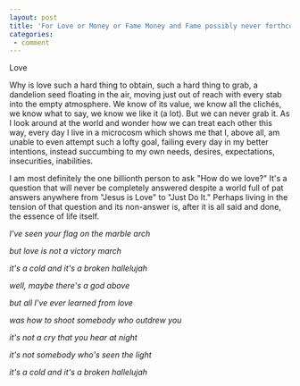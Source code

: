 ```yaml
---
layout: post
title: 'For Love or Money or Fame Money and Fame possibly never forthcoming'
categories:
 - comment
---
```


Love



Why is love such a hard thing to obtain, such a hard thing to grab, a dandelion seed floating in the air, 
moving just out of reach with every stab into the empty atmosphere. We know of its value, we know all the clich&eacute;s, we know what to say, we know we like it (a lot). But we can never grab it. As I look around at the world and wonder how we can treat each other this way, every day I live in a microcosm which shows me that I, above all, am unable to even attempt such a lofty goal, failing every day in my better intentions, instead succumbing to my own needs, desires, expectations, insecurities, inabilities. 



I am most definitely the one billionth person to ask "How do we love?" It's a question that will never be completely answered despite a world full of pat answers anywhere from "Jesus is Love" to "Just Do It." Perhaps living in the tension of that question and its non-answer is, after it is all said and done, the essence of life itself.



<i>I've seen your flag on the marble arch

but love is not a victory march

it's a cold and it's a broken hallelujah



well, maybe there's a god above

but all I've ever learned from love

was how to shoot somebody who outdrew you

it's not a cry that you hear at night

it's not somebody who's seen the light

it's a cold and it's a broken hallelujah</i>


